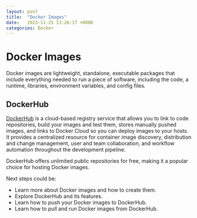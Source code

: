 ```yaml
---
layout: post
title:  "Docker Images"
date:   2023-11-25 13:26:17 +0000
categories: Docker
---
```


# Docker Images

Docker images are lightweight, standalone, executable packages that include everything needed to run a piece of software, including the code, a runtime, libraries, environment variables, and config files.

## DockerHub

[DockerHub](https://hub.docker.com/) is a cloud-based registry service that allows you to link to code repositories, build your images and test them, stores manually pushed images, and links to Docker Cloud so you can deploy images to your hosts. It provides a centralized resource for container image discovery, distribution and change management, user and team collaboration, and workflow automation throughout the development pipeline.

DockerHub offers unlimited public repositories for free, making it a popular choice for hosting Docker images.

Next steps could be:

- Learn more about Docker images and how to create them.
- Explore DockerHub and its features.
- Learn how to push your Docker images to DockerHub.
- Learn how to pull and run Docker images from DockerHub.